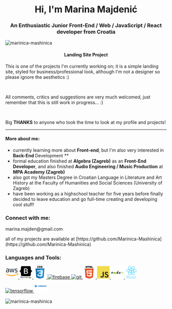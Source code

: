 <h1 align="center">Hi, I'm Marina Majdenić</h1>
<h3 align="center">An Enthusiastic Junior Front-End / Web / JavaScript / React developer from Croatia</h3>

<p align="left"> <img src="https://komarev.com/ghpvc/?username=marinica-mashinica&label=Profile%20views&color=0e75b6&style=flat" alt="marinica-mashinica" /> </p>

<h4 align="center">Landing Site Project</h4>
<p>This is one of the projects I'm currently working on; it is a simple landing site, styled for business/professional look, although I'm not a designer so please ignore the aesthetics :)</p>
</br>
<p>All comments, critics and suggestions are very much welcomed, just remember that this is still work in progress... :)</p>
</br>
<p>Big <b>THANKS</b> to anyone who took the time to look at my profile and projects!</p>
<hr>

<h4>More about me:</h4>
<ul list-style-type="disc">
<li>currently learning more about <b>Front-end</b>, but I'm also very interested in <b>Back-End </b>Development ** </li>
<li>formal education finished at <b>Algebra (Zagreb)</b> as an <b>Front-End Developer</b>, and also finished <b>Audio Engineering / Music Production</b> at <b>MPA Academy (Zagreb)</b> </li>
<li>also got my Masters Degree in Croatian Language in Literature and Art History at the Faculty of Humanities and Social Sciences (University of Zagreb) </li>
<li>have been working as a highschool teacher for five years before finally decided to leave education and go full-time creating and developing cool stuff!</li>


</ul>


<h3 align="left">Connect with me:</h3>
<p align="left">marina.majden@gmail.com
</p>
<p>all of my projects are available at [https://github.com/Marinica-Mashinica](https://github.com/Marinica-Mashinica) </p>

<h3 align="left">Languages and Tools:</h3>
<p align="left"> <a href="https://aws.amazon.com" target="_blank" rel="noreferrer"> <img src="https://raw.githubusercontent.com/devicons/devicon/master/icons/amazonwebservices/amazonwebservices-original-wordmark.svg" alt="aws" width="40" height="40"/> </a> <a href="https://getbootstrap.com" target="_blank" rel="noreferrer"> <img src="https://raw.githubusercontent.com/devicons/devicon/master/icons/bootstrap/bootstrap-plain-wordmark.svg" alt="bootstrap" width="40" height="40"/> </a> <a href="https://www.w3schools.com/css/" target="_blank" rel="noreferrer"> <img src="https://raw.githubusercontent.com/devicons/devicon/master/icons/css3/css3-original-wordmark.svg" alt="css3" width="40" height="40"/> </a> <a href="https://firebase.google.com/" target="_blank" rel="noreferrer"> <img src="https://www.vectorlogo.zone/logos/firebase/firebase-icon.svg" alt="firebase" width="40" height="40"/> </a> <a href="https://git-scm.com/" target="_blank" rel="noreferrer"> <img src="https://www.vectorlogo.zone/logos/git-scm/git-scm-icon.svg" alt="git" width="40" height="40"/> </a> <a href="https://www.w3.org/html/" target="_blank" rel="noreferrer"> <img src="https://raw.githubusercontent.com/devicons/devicon/master/icons/html5/html5-original-wordmark.svg" alt="html5" width="40" height="40"/> </a> <a href="https://developer.mozilla.org/en-US/docs/Web/JavaScript" target="_blank" rel="noreferrer"> <img src="https://raw.githubusercontent.com/devicons/devicon/master/icons/javascript/javascript-original.svg" alt="javascript" width="40" height="40"/> </a> <a href="https://nodejs.org" target="_blank" rel="noreferrer"> <img src="https://raw.githubusercontent.com/devicons/devicon/master/icons/nodejs/nodejs-original-wordmark.svg" alt="nodejs" width="40" height="40"/> </a> <a href="https://reactjs.org/" target="_blank" rel="noreferrer"> <img src="https://raw.githubusercontent.com/devicons/devicon/master/icons/react/react-original-wordmark.svg" alt="react" width="40" height="40"/> </a> <a href="https://www.tensorflow.org" target="_blank" rel="noreferrer"> <img src="https://www.vectorlogo.zone/logos/tensorflow/tensorflow-icon.svg" alt="tensorflow" width="40" height="40"/> </a> <a href="https://webpack.js.org" target="_blank" rel="noreferrer"> <img src="https://raw.githubusercontent.com/devicons/devicon/d00d0969292a6569d45b06d3f350f463a0107b0d/icons/webpack/webpack-original-wordmark.svg" alt="webpack" width="40" height="40"/> </a> </p>

<p><img align="center" src="https://github-readme-stats.vercel.app/api/top-langs?username=marinica-mashinica&show_icons=true&locale=en&layout=compact" alt="marinica-mashinica" /></p>


